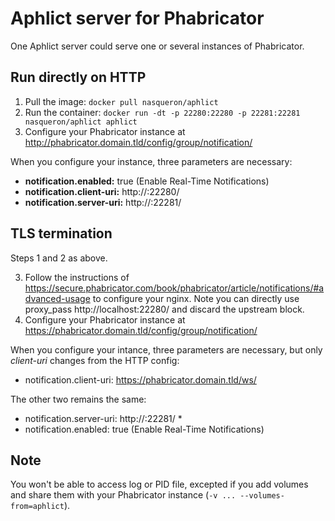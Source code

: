 Aphlict server for Phabricator
==============================

One Aphlict server could serve one or several instances of Phabricator.

Run directly on HTTP
--------------------

1. Pull the image: `docker pull nasqueron/aphlict`
2. Run the container: `docker run -dt -p 22280:22280 -p 22281:22281 nasqueron/aphlict aphlict`
3. Configure your Phabricator instance at http://phabricator.domain.tld/config/group/notification/

When you configure your instance, three parameters are necessary:

* **notification.enabled:** true (Enable Real-Time Notifications)
* **notification.client-uri:** http://<ip or host>:22280/
* **notification.server-uri:** http://<ip or host>:22281/


TLS termination
---------------

Steps 1 and 2 as above.

3. Follow the instructions of https://secure.phabricator.com/book/phabricator/article/notifications/#advanced-usage to configure your nginx. Note you can directly use proxy_pass http://localhost:22280/ and discard the upstream block.
4. Configure your Phabricator instance at https://phabricator.domain.tld/config/group/notification/

When you configure your intance, three parameters are necessary, but only *client-uri* changes from the HTTP config:

* notification.client-uri: https://phabricator.domain.tld/ws/

The other two remains the same:

* notification.server-uri: http://<ip or host>:22281/ * 
* notification.enabled: true (Enable Real-Time Notifications)

Note
----

You won't be able to access log or PID file, excepted if you add volumes
and share them with your Phabricator instance (`-v ... --volumes-from=aphlict`).
